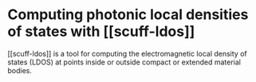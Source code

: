 Computing photonic local densities of states with [[scuff-ldos]]
===========================================================

[[scuff-ldos]]
is a tool for computing the electromagnetic local density 
of states (LDOS) at points inside or outside compact or 
extended material bodies.
